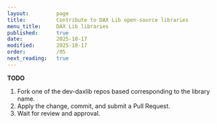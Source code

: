 ```yaml
---
layout:         page
title:          Contribute to DAX Lib open-source libraries
menu_title:     DAX Lib libraries
published:      true
date:           2025-10-17
modified:       2025-10-17
order:          /05
next_reading:   true
---
```


**TODO**
1) Fork one of the dev-daxlib repos based corresponding to the library name.
2) Apply the change, commit, and submit a Pull Request.
3) Wait for review and approval.